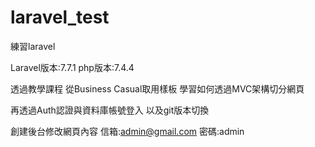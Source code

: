 # laravel_test
練習laravel

Laravel版本:7.7.1
php版本:7.4.4

透過教學課程
從Business Casual取用樣板
學習如何透過MVC架構切分網頁

再透過Auth認證與資料庫帳號登入
以及git版本切換

創建後台修改網頁內容
信箱:admin@gmail.com
密碼:admin
